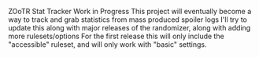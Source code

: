 ZOoTR Stat Tracker
Work in Progress
This project will eventually become a way to track and grab statistics from mass produced spoiler logs
I'll try to update this along with major releases of the randomizer, along with adding more rulesets/options
For the first release this will only include the "accessible" ruleset, and will only work with "basic" settings.
